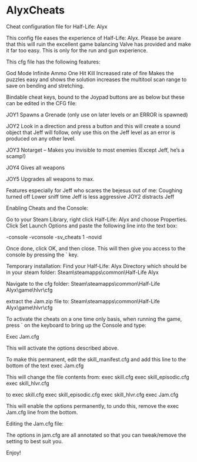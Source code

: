 # AlyxCheats
Cheat configuration file for Half-Life: Alyx

This config file eases the experience of Half-Life: Alyx. Please be aware that this will ruin the excellent game balancing Valve has provided and make it far too easy. This is only for the run and gun experience.



This cfg file has the following features:

God Mode
Infinite Ammo
One Hit Kill
Increased rate of fire
Makes the puzzles easy and shows the solution
increases the multitool scan range to save on bending and stretching.

Bindable cheat keys, bound to the Joypad buttons are as below but these can be edited in the CFG file:

JOY1	Spawns a Grenade (only use on later levels or an ERROR is spawned)

JOY2	Look in a direction and press a button and this will create a sound object that Jeff will follow, only use this on the Jeff level as an error is produced on any other level.

JOY3	Notarget – Makes you invisible to most enemies (Except Jeff, he’s a scamp!)

JOY4	Gives all weapons

JOY5	Upgrades all weapons to max. 


Features especially for Jeff who scares the bejesus out of me:
Coughing turned off
Lower sniff time
Jeff is less aggressive
JOY2 distracts Jeff


Enabling Cheats and the Console:

Go to your Steam Library, right click Half-Life: Alyx and choose Properties.
Click Set Launch Options and paste the following line into the text box:

-console -vconsole -sv_cheats 1 -novid

Once done, click OK, and then close. This will then give you access to the console by pressing the ` key.



Temporary installation:
Find your Half-Life: Alyx Directory which should be in your steam folder:
Steam\steamapps\common\Half-Life Alyx

Navigate to the cfg folder:
Steam\steamapps\common\Half-Life Alyx\game\hlvr\cfg

extract the Jam.zip file to:
Steam\steamapps\common\Half-Life Alyx\game\hlvr\cfg

To activate the cheats on a one time only basis, when running the game, press ` on the keyboard to bring up the Console and type:

Exec Jam.cfg

This will activate the options described above.




To make this permanent, edit the skill_manifest.cfg and add this line to the bottom of the text
exec Jam.cfg

This will change the file contents from:
exec skill.cfg
exec skill_episodic.cfg
exec skill_hlvr.cfg

to
exec skill.cfg
exec skill_episodic.cfg
exec skill_hlvr.cfg
exec Jam.cfg

This will enable the options permanently, to undo this, remove the exec Jam.cfg line from the bottom.

Editing the Jam.cfg file:

The options in jam.cfg are all annotated so that you can tweak/remove the setting to best suit you.

Enjoy!

